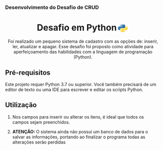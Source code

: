 ### Desenvolvimento do Desafio de CRUD

##

<div align="center">
  <h1>Desafio em Python<img align="center" alt="Dian-PYTHON" height="30" 
  width="40" src="https://raw.githubusercontent.com/devicons/devicon/master/icons/python/python-original.svg"></h1>
  <p>Foi realizado um pequeno sistema de cadastro com as opções de: inserir, 
  ler, atualizar e apagar. Esse desafio foi proposto como atividade para 
  aperfeiçoamento das habilidades com a linguagem de programação (Python).</p>
</div>
  
##

<h2>Pré-requisitos</h2>
<p>Este projeto requer Python 3.7 ou superior. Você também precisará de um 
editor de texto ou uma IDE para escrever e editar os scripts Python.</p>

##

<h2>Utilização</h2>
<ol>
    <li><p>Nos campos para inserir ou alterar os itens, é ideal que todos os 
    campos sejam preenchidos.</p></li>
    <li><p><b>ATENÇÃO: </b>O sistema ainda não possui um banco de dados para o
    salvar as informações, portando ao finalizar o programa todas as 
    alterações serão perdidas </p></li>
</ol>

##